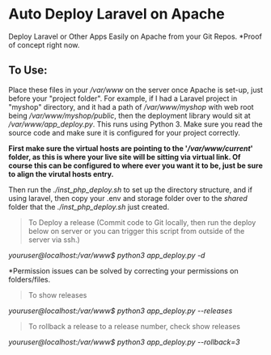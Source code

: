 # Auto Deploy Laravel on Apache
Deploy Laravel or Other Apps Easily on Apache from your Git Repos. *Proof of concept right now.

## To Use:
Place these files in your */var/www* on the server once Apache is set-up, just before your "project folder". For example, if I had a Laravel project in "myshop" directory, and it had a path of */var/www/myshop* with web root being */var/www/myshop/public*, then the deployment library would sit at */var/www/app_deploy.py*. This runs using Python 3.  Make sure you read the source code and make sure it is configured for your project correctly.

**First make sure the virtual hosts are pointing to the '*/var/www/current*' folder, as this is where your live site will be sitting via virtual link. Of course this can be configured to where ever you want it to be, just be sure to align the virutal hosts entry.**

Then run the *./inst_php_deploy.sh* to set up the directory structure, and if using laravel, then copy your .env and storage folder over to the *shared* folder that the *./inst_php_deploy.sh* just created.

> To Deploy a release (Commit code to Git locally, then run the deploy below on server or you can trigger this script from outside of the server via ssh.)

*youruser@localhost:/var/www$ python3 app_deploy.py -d*

*Permission issues can be solved by correcting your permissions on folders/files.

> To show releases

*youruser@localhost:/var/www$ python3 app_deploy.py --releases*

> To rollback a release to a release number, check show releases

*youruser@localhost:/var/www$ python3 app_deploy.py --rollback=3*

